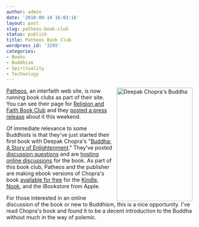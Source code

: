 ```yaml
---
author: admin
date: '2010-09-14 16:03:16'
layout: post
slug: patheos-book-club
status: publish
title: Patheos Book Club
wordpress_id: '3295'
categories:
- Books
- Buddhism
- Spirituality
- Technology
---
```

<a href="http://www.flickr.com/photos/albill/4991599940/" title="Deepak Chopra's Buddha by albill, on Flickr"><img src="https://farm5.static.flickr.com/4110/4991599940_6cb837114f.jpg" width="201" height="300" hspace="10" align="right" alt="Deepak Chopra's Buddha" /></a> <a href="http://www.patheos.com">Patheos</a>, an interfaith web site, is now running book clubs as part of their site. You can see their page for <a href="http://www.patheos.com/Find/Religion-and-Faith-Book-Club.html">Religion and Faith Book Club</a> and they <a href="http://www.patheos.com/About-Patheos/Press-Room/In-the-News/Patheos-Book-Club.html">posted a press release</a> about it this weekend.

Of immediate relevance to some Buddhists is that they've just started their first book with Deepak Chopra's "<a href="http://www.patheos.com/community/takeandread/2010/09/13/buddha-a-story-of-enlightenment-by-deepak-chopra">Buddha: A Story of Enlightenment</a>." They've posted <a href="http://www.patheos.com/Resources/Additional-Resources/Discussion-Questions-on-Buddha-A-Story-of-Enlightenment.html">discussion questions</a> and are <a href="http://www.patheos.com/community/groups/buddha-book-club/">hosting online discussions</a> for the book. As part of this book club, Patheos and the publisher are making ebook versions of Chopra's book <a href="http://www.patheos.com/Resources/Additional-Resources/Buy-Deepak-Chopras-Buddha.html">available for free</a> for the <a href="http://www.amazon.com/Buddha-With-Bonus-Material-ebook/dp/B003YCOOM6">Kindle</a>, <a href="http://search.barnesandnoble.com/books/product.aspx?EAN=9780062062635">Nook</a>, and the iBookstore from Apple. 

For those interested in an online discussion of the book or new to Buddhism, this is a nice opportunity. I've read Chopra's book and found it to be a decent introduction to the Buddha without much in the way of polemic. <br clear="all">
